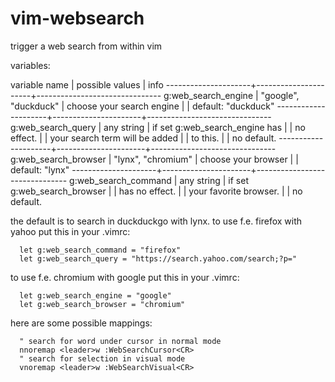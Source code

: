 vim-websearch
=============

trigger a web search from within vim

variables:

  variable name        | possible values      | info
  ---------------------+----------------------+-------------------------------
  g:web_search_engine  | "google", "duckduck" | choose your search engine
                       |                      | default: "duckduck"
  ---------------------+----------------------+-------------------------------
  g:web_search_query   | any string           | if set g:web_search_engine has
                       |                      | no effect.
                       |                      | your search term will be added
                       |                      | to this.
                       |                      | no default.
  ---------------------+----------------------+-------------------------------
  g:web_search_browser | "lynx", "chromium"   | choose your browser
                       |                      | default: "lynx"
  ---------------------+----------------------+-------------------------------
  g:web_search_command | any string           | if set g:web_search_browser
                       |                      | has no effect.
                       |                      | your favorite browser.
                       |                      | no default.

the default is to search in duckduckgo with lynx.
to use f.e. firefox with yahoo put this in your .vimrc:
```
  let g:web_search_command = "firefox"
  let g:web_search_query = "https://search.yahoo.com/search;?p="
```

to use f.e. chromium with google put this in your .vimrc:
```
  let g:web_search_engine = "google"
  let g:web_search_browser = "chromium"
```

here are some possible mappings:
```
  " search for word under cursor in normal mode
  nnoremap <leader>w :WebSearchCursor<CR>
  " search for selection in visual mode
  vnoremap <leader>w :WebSearchVisual<CR>
```

